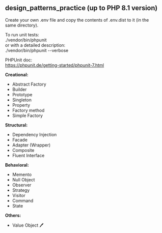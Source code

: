 ## design_patterns_practice (up to PHP 8.1 version)    

Create your own .env file and copy the contents of .env.dist to it (in the same directory).

To run unit tests:  
./vendor/bin/phpunit   
or with a detailed description:    
./vendor/bin/phpunit --verbose

PHPUnit doc:   
https://phpunit.de/getting-started/phpunit-7.html   


**Creational:**   
- Abstract Factory
- Builder
- Prototype
- Singleton
- Property
- Factory method  
- Simple Factory  

**Structural:**   
- Dependency Injection
- Facade    
- Adapter (Wrapper)    
- Composite   
- Fluent Interface   

**Behavioral:**   
- Memento
- Null Object
- Observer
- Strategy   
- Visitor   
- Command  
- State    

**Others:**   
- Value Object   :pen: 





